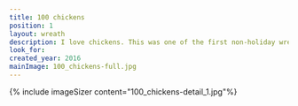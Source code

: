```yaml
---
title: 100 chickens
position: 1
layout: wreath
description: I love chickens. This was one of the first non-holiday wreaths I made.
look_for:
created_year: 2016
mainImage: 100_chickens-full.jpg
---
```


{% include imageSizer content="100_chickens-detail_1.jpg"%}
